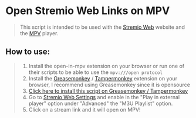# Open Stremio Web Links on MPV

> This script is intended to be used with the [Stremio Web](https://web.stremio.com/) website and the [MPV](https://mpv.io/) player.

## How to use:

> 1. Install the open-in-mpv extension on your browser or run one of their scripts to be able to use the `mpv:///open protocol`
> 2. Install the [Greasemonkey](https://www.greasespot.net/) / [Tampermonkey](https://www.tampermonkey.net/) extension on your browser, I recommend using Greasemonkey since it is opensource
> 3. [Click here to install this script on Greasemonkey / Tampermonkey](https://github.com/ang3lo-azevedo/open-stremio-links-on-mpv/raw/refs/heads/main/open-stremio-links-on-mpv.user.js)
> 4. Go to [Stremio Web Settings](https://web.stremio.com/#/settings) and enable in the "Play in external player" option under "Advanced" the "M3U Playlist" option.
> 5. Click on a stream link and it will open on MPV!

